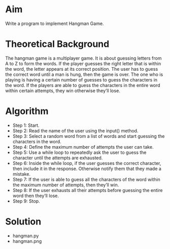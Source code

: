 # Aim
Write a program to implement Hangman Game.

# Theoretical Background
The hangman game is a multiplayer game. It is about guessing letters from A to Z to form the words. If the player guesses the right letter that is within the word, the letter appears at its correct position. The user has to guess the correct word until a man is hung, then the game is over. The one
who is playing is having a certain number of guesses to guess the characters in the word. If the players are able to guess the characters in the entire word within certain attempts, they win otherwise they’ll lose.

# Algorithm
- Step 1: Start.
- Step 2: Read the name of the user using the input() method.
- Step 3: Select a random word from a list of words and start guessing the characters in the word.
- Step 4: Define the maximum number of attempts the user can take.
- Step 5: Use a while loop to repeatedly ask the user to guess the character until the attempts are exhausted.
- Step 6: Inside the while loop, if the user guesses the correct character, then include it in the response. Otherwise notify them that they made a mistake.
- Step 7: If the user is able to guess all the characters of the word within the maximum number of attempts, then they’ll win.
- Step 8: If the user exhausts all their attempts before guessing the entire word then they’ll lose.
- Step 9: Stop.

# Solution
- hangman.py
- hangman.png
